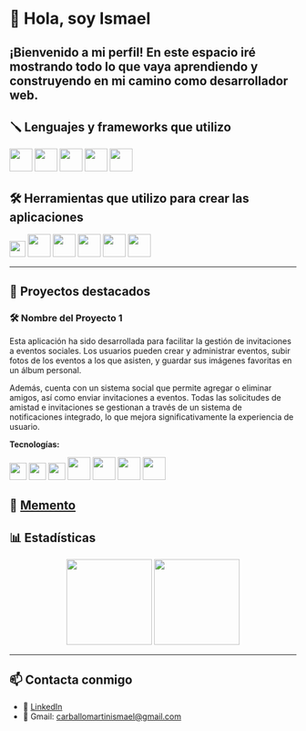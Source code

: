 # 👋 Hola, soy Ismael

¡Bienvenido a mi perfil!
En este espacio iré mostrando todo lo que vaya aprendiendo y construyendo en mi camino como desarrollador web.
---

## 🪛 Lenguajes y frameworks que utilizo
<p align="left">
  <!-- PHP -->
<img src="https://cdn.jsdelivr.net/gh/devicons/devicon/icons/php/php-original.svg" width="40" />

<!-- Symfony -->
<img src="https://cdn.jsdelivr.net/gh/devicons/devicon/icons/symfony/symfony-original.svg" width="40" />

<!-- JavaScript -->
<img src="https://cdn.jsdelivr.net/gh/devicons/devicon/icons/javascript/javascript-original.svg" width="40" />

<!-- React -->
<img src="https://cdn.jsdelivr.net/gh/devicons/devicon/icons/react/react-original.svg" width="40" />

<!-- Python -->
<img src="https://cdn.jsdelivr.net/gh/devicons/devicon/icons/python/python-original.svg" width="40" />

</p>

## 🛠 Herramientas que utilizo para crear las aplicaciones 
<p align="left">
<!-- GitHub Copilot (usando Shields.io) -->
<img src="https://img.shields.io/badge/GitHub%20Copilot-181717?style=for-the-badge&logo=github&logoColor=white" height="28" />

<!-- MongoDB -->
<img src="https://cdn.jsdelivr.net/gh/devicons/devicon/icons/mongodb/mongodb-original.svg" width="40" />

<!-- Docker -->
<img src="https://cdn.jsdelivr.net/gh/devicons/devicon/icons/docker/docker-original.svg" width="40" />

<!-- Postman -->
<img src="https://cdn.jsdelivr.net/gh/devicons/devicon/icons/postman/postman-original.svg" width="40" />

<!-- Git -->
<img src="https://cdn.jsdelivr.net/gh/devicons/devicon/icons/git/git-original.svg" width="40" />

<!-- MySQL -->
<img src="https://cdn.jsdelivr.net/gh/devicons/devicon/icons/mysql/mysql-original.svg" width="40" />
</p>

---

## 📌 Proyectos destacados
### 🛠️ Nombre del Proyecto 1
Esta aplicación ha sido desarrollada para facilitar la gestión de invitaciones a eventos sociales. Los usuarios pueden crear y administrar eventos, subir fotos de los eventos a los que asisten, y guardar sus imágenes favoritas en un álbum personal.

Además, cuenta con un sistema social que permite agregar o eliminar amigos, así como enviar invitaciones a eventos. Todas las solicitudes de amistad e invitaciones se gestionan a través de un sistema de notificaciones integrado, lo que mejora significativamente la experiencia de usuario.

**Tecnologías:**
<p align="left">
<img src="https://cdn.jsdelivr.net/gh/devicons/devicon/icons/react/react-original.svg" width="30" />
<img src="https://cdn.jsdelivr.net/gh/devicons/devicon/icons/javascript/javascript-original.svg" width="30" />
<img src="https://cdn.jsdelivr.net/gh/devicons/devicon/icons/docker/docker-original.svg" width="30" />
<img src="https://cdn.jsdelivr.net/gh/devicons/devicon/icons/symfony/symfony-original.svg" width="40" />
<img src="https://cdn.jsdelivr.net/gh/devicons/devicon/icons/postman/postman-original.svg" width="40" />
<img src="https://cdn.jsdelivr.net/gh/devicons/devicon/icons/git/git-original.svg" width="40" />
<img src="https://cdn.jsdelivr.net/gh/devicons/devicon/icons/mysql/mysql-original.svg" width="40" />
</p>

🔗 [Memento](https://github.com/IsmaCar/Eventos-App) 
---

## 📊 Estadísticas

<p align="center">
  <img src="https://github-readme-stats.vercel.app/api?username=IsmaCar&show_icons=true&theme=github_dark" height="150"/>
  <img src="https://github-readme-stats.vercel.app/api/top-langs/?username=IsmaCar&layout=compact&theme=github_dark" height="150"/>
</p>

---

## 📫 Contacta conmigo

- 💼 [LinkedIn](https://www.linkedin.com/in/ismael-carballo-martin-41601a220/)
- 📧 Gmail: carballomartinismael@gmail.com
